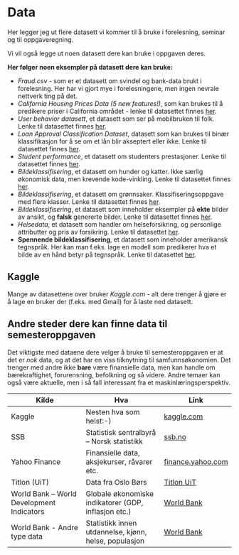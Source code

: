 # Data
Her legger jeg ut flere datasett vi kommer til å bruke i forelesning, seminar og til oppgaveregning.

Vi vil også legge ut noen datasett dere kan bruke i oppgaven deres.

**Her følger noen eksempler på datasett dere kan bruke:**
* *Fraud.csv* - som er et datasett om svindel og bank-data brukt i forelesning. Her har vi gjort mye i forelesningene, men ingen nevrale nettverk ting på det.
* *California Housing Prices Data (5 new features!)*, som kan brukes til å predikere priser i California området - lenke til datasettet finnes [her](https://www.kaggle.com/datasets/fedesoriano/california-housing-prices-data-extra-features).
* *User behavior datasett*, et datasett som ser på mobilbruken til folk. Lenke til datasettet finnes [her](https://www.kaggle.com/datasets/valakhorasani/mobile-device-usage-and-user-behavior-dataset).
* *Loan Approval Classification Dataset*, datasett som kan brukes til binær klassifikasjon for å se om et lån blir akseptert eller ikke. Lenke til datasettet finnes [her](https://www.kaggle.com/datasets/taweilo/loan-approval-classification-data).
* *Student performance*, et datasett om studenters prestasjoner. Lenke til datasettet finnes [her](https://www.kaggle.com/datasets/muhammadroshaanriaz/students-performance-dataset-cleaned).
* *Bildeklassifisering*, et datasett om hunder og katter. Ikke særlig økonomisk data, men krevende kode-vinkling. Lenke til datasettet finnes [her](https://www.kaggle.com/datasets/samuelcortinhas/cats-and-dogs-image-classification).
* *Bildeklassifisering*, et datasett om grønnsaker. Klassifiseringsoppgave med flere klasser. Lenke til datasettet finnes [her](https://www.kaggle.com/datasets/misrakahmed/vegetable-image-dataset).
* *Bildeklassifisering*, et datasett som inneholder eksempler på **ekte** bilder av ansikt, og **falsk** genererte bilder. Lenke til datasettet finnes [her](https://www.kaggle.com/datasets/xhlulu/140k-real-and-fake-faces).
* *Helsedata*, et datasett som handler om helseforsikring, og personlige attributter og pris av forsikring. Lenke til datasettet [her](https://www.kaggle.com/datasets/willianoliveiragibin/healthcare-insurance).
* **Spennende bildeklassifisering**, et datasett som inneholder amerikansk tegnspråk. Her kan man f.eks. lage en modell som predikerer hva et bilde av en hånd betyr på tegnspråk. Lenke til datasettet [her](https://www.kaggle.com/datasets/esfiam/american-sign-language-dataset).

## Kaggle
Mange av datasettene over bruker *Kaggle.com* - alt dere trenger å gjøre er å lage en bruker der (f.eks. med Gmail) for å laste ned datasett.

## Andre steder dere kan finne data til semesteroppgaven
Det viktigste med dataene dere velger å bruke til semesteroppgaven er at det er *nok* data, og at det har en viss tilknytning til samfunnsøkonomien. Det trenger med andre ikke **bare** være finansielle data, men kan handle om bærekraftighet, forurensning, befolkning og så videre. Andre temaer kan også være aktuelle, men i så fall interessant fra et maskinlæringsperspektiv.

| Kilde                                      | Hva                                         | Link |
|--------------------------------------------|---------------------------------------------|------|
|Kaggle                                      |Nesten hva som helst:-)                         |[kaggle.com](https://www.kaggle.com/)|
| SSB                                        | Statistisk sentralbyrå – Norsk statistikk  | [ssb.no](https://www.ssb.no) |
| Yahoo Finance                              | Finansielle data, aksjekurser, råvarer etc. | [finance.yahoo.com](https://finance.yahoo.com) |
| Titlon (UiT)                               | Data fra Oslo Børs                         | [Titlon UiT](https://titlon.uit.no/) |
| World Bank – World Development Indicators | Globale økonomiske indikatorer (GDP, inflasjon etc.)| [World Bank](https://databank.worldbank.org/source/world-development-indicators) |
|World Bank - Andre type data|Statistikk innen utdannelse, kjønn, helse, populasjon|[World Bank](https://databank.worldbank.org/)|




